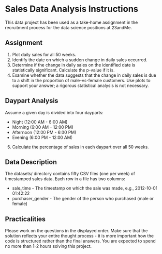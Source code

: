 # Sales Data Analysis Instructions

This data project has been used as a take-home assignment in the recruitment process for the data science positions at 23andMe.

## Assignment

1. Plot daily sales for all 50 weeks.
2. Identify the date on which a sudden change in daily sales occurred.
3. Determine if the change in daily sales on the identified date is statistically significant. Calculate the p-value if it is.
4. Examine whether the data suggests that the change in daily sales is due to a shift in the proportion of male-vs-female customers. Use plots to support your answer; a rigorous statistical analysis is not necessary.

## Daypart Analysis

Assume a given day is divided into four dayparts:

- Night (12:00 AM - 6:00 AM)
- Morning (6:00 AM - 12:00 PM)
- Afternoon (12:00 PM - 6:00 PM)
- Evening (6:00 PM - 12:00 AM)

5. Calculate the percentage of sales in each daypart over all 50 weeks.

## Data Description

The datasets/ directory contains fifty CSV files (one per week) of timestamped sales data. Each row in a file has two columns:

- sale_time - The timestamp on which the sale was made, e.g., 2012-10-01 01:42:22
- purchaser_gender - The gender of the person who purchased (male or female)

## Practicalities

Please work on the questions in the displayed order. Make sure that the solution reflects your entire thought process - it is more important how the code is structured rather than the final answers. You are expected to spend no more than 1-2 hours solving this project.
